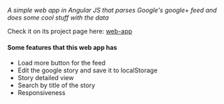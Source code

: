 _A simple web app in Angular JS that parses Google's google+ feed and does some cool stuff with the data_

Check it on its project page here:
[web-app](http://vaskort.github.io/web-app)


#### Some features that this web app has

- Load more button for the feed
- Edit the google story and save it to localStorage
- Story detailed view
- Search by title of the story
- Responsiveness
